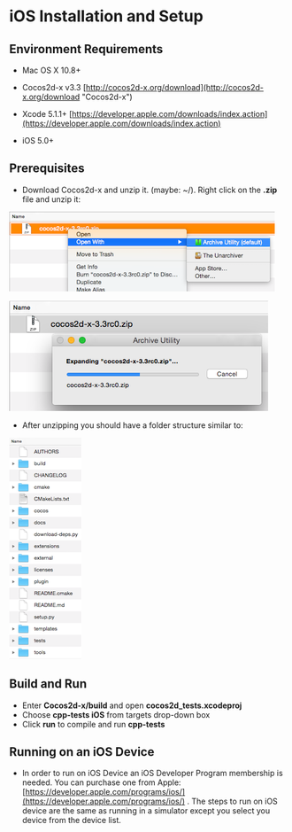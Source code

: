 # iOS Installation and Setup

## Environment Requirements
* Mac OS X 10.8+

* Cocos2d-x v3.3 [http://cocos2d-x.org/download](http://cocos2d-x.org/download "Cocos2d-x")

* Xcode 5.1.1+ [https://developer.apple.com/downloads/index.action](https://developer.apple.com/downloads/index.action)

* iOS 5.0+

## Prerequisites
* Download Cocos2d-x and unzip it. (maybe: ~/). Right click on the __.zip__ file
and unzip it:

![](D-img/unzip.png "")

![](D-img/unzipping.png "")

* After unzipping you should have a folder structure similar to:

![](D-img/contents.png "")

## Build and Run
* Enter __Cocos2d-x/build__ and open __cocos2d_tests.xcodeproj__
* Choose __cpp-tests iOS__ from targets drop-down box
* Click __run__ to compile and run __cpp-tests__

## Running on an iOS Device
* In order to run on iOS Device an iOS Developer Program membership is needed.
You can purchase one from Apple: [https://developer.apple.com/programs/ios/](https://developer.apple.com/programs/ios/)
. The steps to run on iOS device are the same as running in a simulator except
you select you device from the device list.

